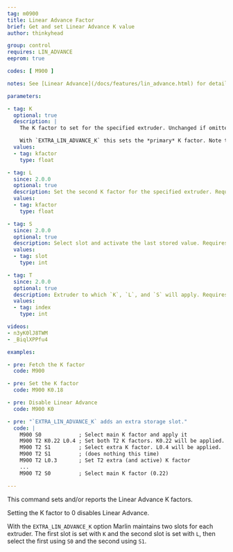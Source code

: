 ```yaml
---
tag: m0900
title: Linear Advance Factor
brief: Get and set Linear Advance K value
author: thinkyhead

group: control
requires: LIN_ADVANCE
eeprom: true

codes: [ M900 ]

notes: See [Linear Advance](/docs/features/lin_advance.html) for details on how to determine the K factor and a link to our calibration tool.

parameters:

- tag: K
  optional: true
  description: |
    The K factor to set for the specified extruder. Unchanged if omitted. Set this value higher for more flexible filament or a longer filament path.

    With `EXTRA_LIN_ADVANCE_K` this sets the *primary* K factor. Note that this factor may be inactive and won't take effect until the next `M900 S0`.
  values:
  - tag: kfactor
    type: float

- tag: L
  since: 2.0.0
  optional: true
  description: Set the second K factor for the specified extruder. Requires `EXTRA_LIN_ADVANCE_K`. Note that this factor may be inactive and won't take effect until the next `M900 S1`.
  values:
  - tag: kfactor
    type: float

- tag: S
  since: 2.0.0
  optional: true
  description: Select slot and activate the last stored value. Requires `EXTRA_LIN_ADVANCE_K`.
  values:
  - tag: slot
    type: int

- tag: T
  since: 2.0.0
  optional: true
  description: Extruder to which `K`, `L`, and `S` will apply. Requires `EXTRA_LIN_ADVANCE_K`.
  values:
  - tag: index
    type: int

videos:
- n3yK0lJ8TWM
- _BiqlXPPfu4

examples:

- pre: Fetch the K factor
  code: M900

- pre: Set the K factor
  code: M900 K0.18

- pre: Disable Linear Advance
  code: M900 K0

- pre: "`EXTRA_LIN_ADVANCE_K` adds an extra storage slot."
  code: |
    M900 S0            ; Select main K factor and apply it
    M900 T2 K0.22 L0.4 ; Set both T2 K factors. K0.22 will be applied.
    M900 T2 S1         ; Select extra K factor. L0.4 will be applied.
    M900 T2 S1         ; (does nothing this time)
    M900 T2 L0.3       ; Set T2 extra (and active) K factor
    ...
    M900 T2 S0         ; Select main K factor (0.22)

---
```


This command sets and/or reports the Linear Advance K factors.

Setting the K factor to 0 disables Linear Advance.

With the `EXTRA_LIN_ADVANCE_K` option Marlin maintains two slots for each extruder. The first slot is set with `K` and the second slot is set with `L`, then select the first using `S0` and the second using `S1`.
